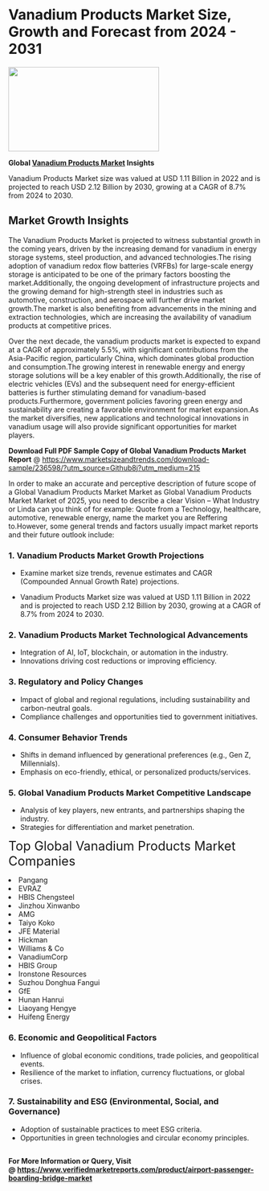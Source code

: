 <H1>Vanadium Products Market Size, Growth and Forecast from 2024 - 2031</H1><img class="aligncenter size-medium wp-image-584254" src="https://thirdeyenews.in/wp-content/uploads/2024/09/Global-Market-Research-300x168.jpeg" alt="" width="300" height="168" /><p><strong>Global&nbsp;<a href="https://www.marketsizeandtrends.com/download-sample/236598/?utm_source=Github8j?utm_medium=215">Vanadium Products Market</a> Insights</strong></p><p>Vanadium Products Market size was valued at USD 1.11 Billion in 2022 and is projected to reach USD 2.12 Billion by 2030, growing at a CAGR of 8.7% from 2024 to 2030.</p><p><h2>Market Growth Insights</h2> <p>The Vanadium Products Market is projected to witness substantial growth in the coming years, driven by the increasing demand for vanadium in energy storage systems, steel production, and advanced technologies.The rising adoption of vanadium redox flow batteries (VRFBs) for large-scale energy storage is anticipated to be one of the primary factors boosting the market.Additionally, the ongoing development of infrastructure projects and the growing demand for high-strength steel in industries such as automotive, construction, and aerospace will further drive market growth.The market is also benefiting from advancements in the mining and extraction technologies, which are increasing the availability of vanadium products at competitive prices.</p> <p>Over the next decade, the vanadium products market is expected to expand at a CAGR of approximately 5.5%, with significant contributions from the Asia-Pacific region, particularly China, which dominates global production and consumption.The growing interest in renewable energy and energy storage solutions will be a key enabler of this growth.Additionally, the rise of electric vehicles (EVs) and the subsequent need for energy-efficient batteries is further stimulating demand for vanadium-based products.Furthermore, government policies favoring green energy and sustainability are creating a favorable environment for market expansion.As the market diversifies, new applications and technological innovations in vanadium usage will also provide significant opportunities for market players.</p> <p><span class=""><strong>Download Full PDF Sample Copy of Global Vanadium Products Market Report</strong> @ <a href="https://www.marketsizeandtrends.com/download-sample/236598/?utm_source=Github8j?utm_medium=215" target="_blank">https://www.marketsizeandtrends.com/download-sample/236598/?utm_source=Github8j?utm_medium=215</a></span></p><p>In order to make an accurate and perceptive description of future scope of a Global&nbsp;Vanadium Products Market Market as Global&nbsp;Vanadium Products Market Market of 2025, you need to describe a clear Vision &ndash; What Industry or Linda can you think of for example: Quote from a Technology, healthcare, automotive, renewable energy, name the market you are Reffering to.However, some general trends and factors usually impact market reports and their future outlook include:</p><h3>1.&nbsp;<strong>Vanadium Products Market Growth Projections</strong></h3><ul><li>Examine market size trends, revenue estimates and CAGR (Compounded Annual Growth Rate) projections.</li><li><p>Vanadium Products Market size was valued at USD 1.11 Billion in 2022 and is projected to reach USD 2.12 Billion by 2030, growing at a CAGR of 8.7% from 2024 to 2030.</p></li></ul><h3>2.&nbsp;<strong>Vanadium Products Market Technological Advancements</strong></h3><ul><li>Integration of AI, IoT, blockchain, or automation in the industry.</li><li>Innovations driving cost reductions or improving efficiency.</li></ul><h3>3.&nbsp;<strong>Regulatory and Policy Changes</strong></h3><ul><li>Impact of global and regional regulations, including sustainability and carbon-neutral goals.</li><li>Compliance challenges and opportunities tied to government initiatives.</li></ul><h3>4.&nbsp;<strong>Consumer Behavior Trends</strong></h3><ul><li>Shifts in demand influenced by generational preferences (e.g., Gen Z, Millennials).</li><li>Emphasis on eco-friendly, ethical, or personalized products/services.</li></ul><h3>5.&nbsp;<strong>Global Vanadium Products Market Competitive Landscape</strong></h3><ul><li>Analysis of key players, new entrants, and partnerships shaping the industry.</li><li>Strategies for differentiation and market penetration.</li></ul><p data-pm-slice="1 1 []"><span style="color: inherit; font-family: inherit; font-size: 25px;">Top Global Vanadium Products Market Companies</span></p><div class="" data-test-id=""><p><li>Pangang</li><li> EVRAZ</li><li> HBIS Chengsteel</li><li> Jinzhou Xinwanbo</li><li> AMG</li><li> Taiyo Koko</li><li> JFE Material</li><li> Hickman</li><li>Williams & Co</li><li> VanadiumCorp</li><li> HBIS Group</li><li> Ironstone Resources</li><li> Suzhou Donghua Fangui</li><li> GfE</li><li> Hunan Hanrui</li><li> Liaoyang Hengye</li><li> Huifeng Energy</li></p></div><h3>6.&nbsp;<strong>Economic and Geopolitical Factors</strong></h3><ul><li>Influence of global economic conditions, trade policies, and geopolitical events.</li><li>Resilience of the market to inflation, currency fluctuations, or global crises.</li></ul><h3>7.&nbsp;<strong>Sustainability and ESG (Environmental, Social, and Governance)</strong></h3><ul><li>Adoption of sustainable practices to meet ESG criteria.</li><li>Opportunities in green technologies and circular economy principles.</li></ul><h2><strong style="font-size: 14px;">For More Information or Query, Visit @&nbsp;</strong><a style="background-color: #ffffff; font-size: 14px;" href="https://www.marketsizeandtrends.com/report/vanadium-products-market/" target="_blank">https://www.verifiedmarketreports.com/product/airport-passenger-boarding-bridge-market</a></h2>